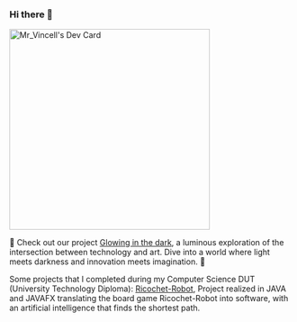 ### Hi there 👋

<a href="https://app.daily.dev/mrvincell"><img src="https://api.daily.dev/devcards/v2/0AIBUfx28MljkXLQsqnje.png?r=ojs&type=default" width="356" alt="Mr_Vincell's Dev Card"/></a>

🌟 Check out our project [Glowing in the dark](https://github.com/Maelis-Rakowski/Glowing-in-the-dark), a luminous exploration of the intersection between technology and art. Dive into a world where light meets darkness and innovation meets imagination. 🌟

Some projects that I completed during my Computer Science DUT (University Technology Diploma):
[Ricochet-Robot](https://github.com/vincent-bernardon/Ricochet-Robot), Project realized in JAVA and JAVAFX translating the board game Ricochet-Robot into software, with an artificial intelligence that finds the shortest path.

<!--
**vincent-bernardon/vincent-bernardon** is a ✨ _special_ ✨ repository because its `README.md` (this file) appears on your GitHub profile.

Here are some ideas to get you started:

- 🔭 I’m currently working on ...
- 🌱 I’m currently learning ...
- 👯 I’m looking to collaborate on ...
- 🤔 I’m looking for help with ...
- 💬 Ask me about ...
- 📫 How to reach me: ...
- 😄 Pronouns: ...
- ⚡ Fun fact: ...
-->
